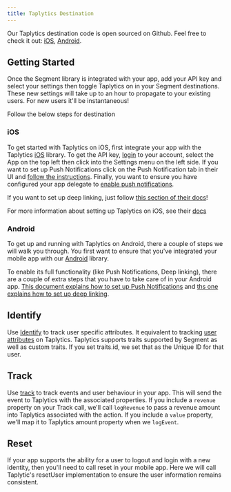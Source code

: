 ```yaml
---
title: Taplytics Destination
---
```


Our Taplytics destination code is open sourced on Github. Feel free to check it out: [iOS](https://github.com/segment-integrations/analytics-ios-integration-taplytics), [Android](https://github.com/segment-integrations/analytics-android-integration-taplytics).

## Getting Started

Once the Segment library is integrated with your app, add your API key and select your settings then toggle Taplytics on in your Segment destinations. These new settings will take up to an hour to propagate to your existing users. For new users it'll be instantaneous!

Follow the below steps for destination

### iOS
To get started with Taplytics on iOS, first integrate your app with the Taplytics [iOS](/docs/connections/sources/catalog/libraries/mobile/ios) library. To get the API key, [login](https://taplytics.com/) to your account, select the App on the top left then click into the Settings menu on the left side. If you want to set up Push Notifications click on the Push Notification tab in their UI and [follow the instructions](https://taplytics.com/docs/guides/push-notifications/apple-push-certificates). Finally, you want to ensure you have configured your app delegate to [enable push notifications](/docs/connections/sources/catalog/libraries/mobile/ios/#how-do-i-use-push-notifications).

If you want to set up deep linking, just follow [this section of their docs](https://taplytics.com/docs/ios-sdk/getting-started#app-linking)!

For more information about setting up Taplytics on iOS, see their [docs](https://taplytics.com/docs/ios-sdk/getting-started)


### Android
To get up and running with Taplytics on Android, there a couple of steps we will walk you through. You first want to ensure that you've integrated your mobile app with our [Android](/docs/connections/sources/catalog/libraries/mobile/android) library.

To enable its full functionality (like Push Notifications, Deep linking), there are a couple of extra steps that you have to take care of in your Android app. [This document explains how to set up Push Notifications](https://taplytics.com/docs/android-sdk/push-notifications) and [ths one explains how to set up deep linking](https://taplytics.com/docs/android-sdk/getting-started#device-pairing).


## Identify
Use [Identify](/docs/connections/sources/catalog/libraries/mobile/ios/#identify) to track user specific attributes. It equivalent to tracking [user attributes](https://taplytics.com/docs/guides/user-attributes-setup) on Taplytics. Taplytics supports traits supported by Segment as well as custom traits. If you set traits.id, we set that as the Unique ID for that user.

## Track
Use [track](/docs/connections/sources/catalog/libraries/mobile/ios/#track) to track events and user behaviour in your app.
This will send the event to Taplytics with the associated properties. If you include a `revenue` property on your Track call, we'll call `logRevenue` to pass a revenue amount into Taplytics associated with the action. If you include a `value` property, we'll map it to Taplytics amount property when we `logEvent`.

## Reset
If your app supports the ability for a user to logout and login with a new identity, then you'll need to call reset in your mobile app. Here we will call Taplytic's resetUser implementation to ensure the user information remains consistent.
